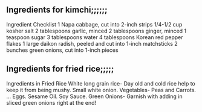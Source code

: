 ## Ingredients for kimchi;;;;;;
Ingredient Checklist
1 Napa cabbage, cut into 2-inch strips
1/4-1/2 cup kosher salt
2 tablespoons garlic, minced
2 tablespoons ginger, minced
1 teaspoon sugar
3 tablespoons water
4 tablespoons Korean red pepper flakes
1 large daikon radish, peeled and cut into 1-inch matchsticks
2 bunches green onions, cut into 1-inch pieces



## Ingredients for fried rice;;;;;

Ingredients in Fried Rice
White long grain rice- Day old and cold rice help to keep it from being mushy.
Small white onion.
Vegetables- Peas and Carrots. ...
Eggs.
Sesame Oil.
Soy Sauce.
Green Onions- Garnish with adding in sliced green onions right at the end!

